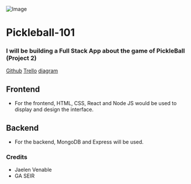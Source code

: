 ![Image](https://www.ussportscamps.com/media/images/pickleball/tips/what-is-pickleball-group-rally.jpg)

# Pickleball-101

### I will be building a Full Stack App about the game of PickleBall (Project 2)

[Github](https://github.com/jaelen-venable/Pickleball-101)
[Trello](https://trello.com/b/INleA1LF/pickleball-project)
[diagram](https://app.diagrams.net/#Hjaelen-venable%2FPickleball-101%2Fmain%2FUntitled%20Diagram.drawio)


## Frontend
* For the frontend, HTML, CSS, React and Node JS would be used to display and design the interface.

## Backend
* For the backend, MongoDB and Express will be used.



### Credits
* Jaelen Venable
* GA SEIR